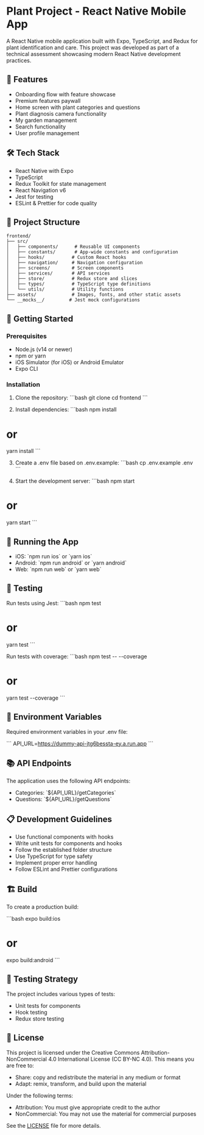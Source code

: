 # Plant Project - React Native Mobile App

A React Native mobile application built with Expo, TypeScript, and Redux for plant identification and care. This project was developed as part of a technical assessment showcasing modern React Native development practices.

## 🌟 Features

- Onboarding flow with feature showcase
- Premium features paywall
- Home screen with plant categories and questions
- Plant diagnosis camera functionality
- My garden management
- Search functionality
- User profile management

## 🛠 Tech Stack

- React Native with Expo
- TypeScript
- Redux Toolkit for state management
- React Navigation v6
- Jest for testing
- ESLint & Prettier for code quality

## 📁 Project Structure

```
frontend/
├── src/
│   ├── components/      # Reusable UI components
│   ├── constants/       # App-wide constants and configuration
│   ├── hooks/          # Custom React hooks
│   ├── navigation/     # Navigation configuration
│   ├── screens/        # Screen components
│   ├── services/       # API services
│   ├── store/          # Redux store and slices
│   ├── types/          # TypeScript type definitions
│   └── utils/          # Utility functions
├── assets/             # Images, fonts, and other static assets
└── __mocks__/         # Jest mock configurations
```

## 🚀 Getting Started

### Prerequisites

- Node.js (v14 or newer)
- npm or yarn
- iOS Simulator (for iOS) or Android Emulator
- Expo CLI

### Installation

1. Clone the repository:
\`\`\`bash
git clone <repository-url>
cd frontend
\`\`\`

2. Install dependencies:
\`\`\`bash
npm install
# or
yarn install
\`\`\`

3. Create a .env file based on .env.example:
\`\`\`bash
cp .env.example .env
\`\`\`

4. Start the development server:
\`\`\`bash
npm start
# or
yarn start
\`\`\`

## 📱 Running the App

- iOS: \`npm run ios\` or \`yarn ios\`
- Android: \`npm run android\` or \`yarn android\`
- Web: \`npm run web\` or \`yarn web\`

## 🧪 Testing

Run tests using Jest:
\`\`\`bash
npm test
# or
yarn test
\`\`\`

Run tests with coverage:
\`\`\`bash
npm test -- --coverage
# or
yarn test --coverage
\`\`\`

## 🔑 Environment Variables

Required environment variables in your .env file:

\`\`\`
API_URL=https://dummy-api-jtg6bessta-ey.a.run.app
\`\`\`

## 📚 API Endpoints

The application uses the following API endpoints:

- Categories: \`${API_URL}/getCategories\`
- Questions: \`${API_URL}/getQuestions\`

## 📋 Development Guidelines

- Use functional components with hooks
- Write unit tests for components and hooks
- Follow the established folder structure
- Use TypeScript for type safety
- Implement proper error handling
- Follow ESLint and Prettier configurations

## 🏗 Build

To create a production build:

\`\`\`bash
expo build:ios
# or
expo build:android
\`\`\`

## 🧪 Testing Strategy

The project includes various types of tests:

- Unit tests for components
- Hook testing
- Redux store testing

## 📝 License

This project is licensed under the Creative Commons Attribution-NonCommercial 4.0 International License (CC BY-NC 4.0). This means you are free to:

- Share: copy and redistribute the material in any medium or format
- Adapt: remix, transform, and build upon the material

Under the following terms:
- Attribution: You must give appropriate credit to the author
- NonCommercial: You may not use the material for commercial purposes

See the [LICENSE](LICENSE) file for more details.